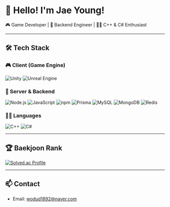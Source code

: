 # 👋 Hello! I'm Jae Young!
🎮 Game Developer | 🧠 Backend Engineer | 🧑‍💻 C++ & C# Enthusiast

---

## 🛠️ Tech Stack

### 🎮 Client (Game Engine)
![Unity](https://img.shields.io/badge/Unity-100000?style=flat&logo=unity&logoColor=white)
![Unreal Engine](https://img.shields.io/badge/Unreal%20Engine-313131?style=flat&logo=unrealengine&logoColor=white)

### 🧠 Server & Backend
![Node.js](https://img.shields.io/badge/Node.js-339933?style=flat&logo=node.js&logoColor=white)
![JavaScript](https://img.shields.io/badge/JavaScript-F7DF1E?style=flat&logo=javascript&logoColor=black)
![npm](https://img.shields.io/badge/npm-CB3837?style=flat&logo=npm&logoColor=white)
![Prisma](https://img.shields.io/badge/Prisma-2D3748?style=flat&logo=prisma&logoColor=white)
![MySQL](https://img.shields.io/badge/MySQL-4479A1?style=flat&logo=mysql&logoColor=white)
![MongoDB](https://img.shields.io/badge/MongoDB-47A248?style=flat&logo=mongodb&logoColor=white)
![Redis](https://img.shields.io/badge/Redis-DC382D?style=flat&logo=redis&logoColor=white)

### 🧑‍💻 Languages
![C++](https://img.shields.io/badge/C++-00599C?style=flat&logo=c%2b%2b&logoColor=white)
![C#](https://img.shields.io/badge/C%23-239120?style=flat&logo=c-sharp&logoColor=white)

---

## 🏆 Baekjoon Rank
[![Solved.ac Profile](http://mazassumnida.wtf/api/v2/generate_badge?boj=wodud1892)](https://solved.ac/wodud1892)

---

## 📫 Contact
- Email: wodud1892@naver.com
